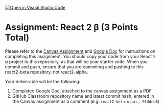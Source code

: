 [![Open in Visual Studio Code](https://classroom.github.com/assets/open-in-vscode-f059dc9a6f8d3a56e377f745f24479a46679e63a5d9fe6f495e02850cd0d8118.svg)](https://classroom.github.com/online_ide?assignment_repo_id=6117379&assignment_repo_type=AssignmentRepo)
# Assignment: React 2 β (3 Points Total)

Please refer to the [Canvas Assignment](https://canvas.wisc.edu/courses/273395/assignments/1378125) and [Google Doc](https://docs.google.com/document/d/1IFQqPvTlgXKRNT1cW7iicL-RhWmWMUXJ7H1OdDldqj0/edit?usp=sharing) for instructions on completing this assignment. You should copy your code from your React 2 α project to this repository, as that will be your starter code. When you commit and push, ensure that you are commiting and pushing to this react2-beta repository, not react2-alpha. 

Your deliverable will be the following: 
1. Completed Google Doc, attached to the canvas assignment as a PDF
2. GitHub Classroom repository name and latest commit hash, entered in the Canvas assignment as a comment (e.g. `react2-beta-osori, 91ddcb6`)
